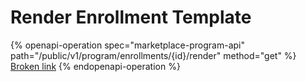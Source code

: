 # Render Enrollment Template

{% openapi-operation spec="marketplace-program-api" path="/public/v1/program/enrollments/{id}/render" method="get" %}
[Broken link](broken-reference)
{% endopenapi-operation %}
